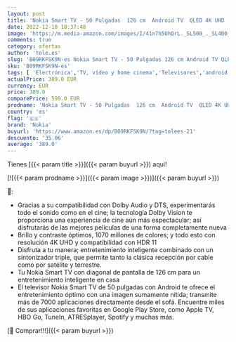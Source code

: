 ```yaml
---
layout: post
title: 'Nokia Smart TV - 50 Pulgadas  126 cm  Android TV  QLED 4K UHD  WLAN  Dolby Vision  HDR10  DVB - C/S2/T2  Netflix  Prime Video  Disney '
date: 2022-12-10 18:37:48
image: 'https://m.media-amazon.com/images/I/41n7h5UhQrL._SL500_._SL400_.jpg'
comments: true
category: ofertas
author: 'tole.es'
slug: 'B09RKFSK9N-es Nokia Smart TV - 50 Pulgadas 126 cm Android TV QLED 4K UHD...'
sku: 'B09RKFSK9N-es'
tags: [ 'Electrónica','TV, vídeo y home cinema','Televisores','android','nokia','🇪🇸', ]
actualPrice: 389.0 EUR
currency: EUR
price: 389.0
comparePrice: 599.0 EUR
prodname: 'Nokia Smart TV - 50 Pulgadas  126 cm  Android TV  QLED 4K UHD  WLAN  Dolby Vision  HDR10  DVB - C/S2/T2  Netflix  Prime Video  Disney '
country: 'es'
flag: '🇪🇸'
brand: 'Nokia'
buyurl: 'https://www.amazon.es/dp/B09RKFSK9N/?tag=tolees-21'
descuento: '35.06'
average: '389.0'
---
```


Tienes [{{< param title >}}]({{< param buyurl >}}) aqui!

[![{{< param prodname >}}]({{< param image >}})]({{< param buyurl >}})

🔎:

- Gracias a su compatibilidad con Dolby Audio y DTS, experimentarás todo el sonido como en el cine; la tecnología Dolby Vision te proporciona una experiencia de cine aún más espectacular; así disfrutarás de las mejores películas de una forma completamente nueva
- Brillo y contraste óptimos, 1070 millones de colores; y todo esto con resolución 4K UHD y compatibilidad con HDR 11
- Disfruta a tu manera; entretenimiento inteligente combinado con un sintonizador triple, que permite tanto la clásica recepción por cable como por satélite y terrestre.
- Tu Nokia Smart TV con diagonal de pantalla de 126 cm para un entretenimiento inteligente en casa
- El televisor Nokia Smart TV de 50 pulgadas con Android te ofrece el entretenimiento óptimo con una imagen sumamente nítida; transmite más de 7000 aplicaciones directamente desde el sofá. Encuentre miles de sus aplicaciones favoritas en Google Play Store, como Apple TV, HBO Go, TuneIn, ATRESplayer, Spotify y muchas más.

[🛒 Comprar!!!]({{< param buyurl >}})
